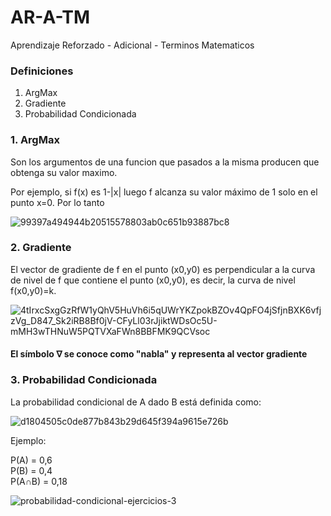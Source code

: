 # AR-A-TM
Aprendizaje Reforzado - Adicional - Terminos Matematicos
### Definiciones ###
1. ArgMax  
2. Gradiente
3. Probabilidad Condicionada

### 1. ArgMax ###
Son los argumentos de una funcion que pasados a la misma producen que obtenga su valor maximo.

Por ejemplo, si f(x) es 1-|x| luego f alcanza su valor máximo de 1 solo en el punto x=0. Por lo tanto

![99397a494944b20515578803ab0c651b93887bc8](https://user-images.githubusercontent.com/95035101/201491103-a90c6e31-2324-4d5d-92eb-a2a7e9b16abb.svg)

### 2. Gradiente ###
El vector de gradiente de f en el punto (x0,y0) es perpendicular a la curva de nivel de f que contiene el punto (x0,y0), es decir, la curva de nivel f(x0,y0)=k.

![4tIrxcSxgGzRfW1yQhV5HuVh6i5qUWrYKZpokBZOv4QpFO4jSfjnBXK6vfjzVg_D847_Sk2iRB8Bf0jV-CFyLl03rJjiktWDsOc5U-mMH3wTHNuW5PQTVXaFWn8BBFMK9QCVsoc](https://user-images.githubusercontent.com/95035101/201492083-e275a57d-77ac-476e-8641-f585d3e1878e.jpg)

#### El símbolo ∇ se conoce como "nabla" y representa al vector gradiente ####

### 3. Probabilidad Condicionada ###
La probabilidad condicional de A dado B está definida como:

![d1804505c0de877b843b29d645f394a9615e726b](https://user-images.githubusercontent.com/95035101/201494916-5e76ea63-7378-4344-8579-43a82bd643ca.svg)

Ejemplo: 

P(A) = 0,6   
P(B) = 0,4  
P(A∩B) = 0,18  

![probabilidad-condicional-ejercicios-3](https://user-images.githubusercontent.com/95035101/201494983-7e5279a5-21f1-431a-9a0c-953351256916.jpg)


